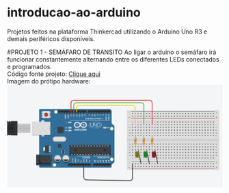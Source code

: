 # introducao-ao-arduino
Projetos feitos na plataforma Thinkercad utilizando o Arduino Uno R3 e demais periféricos disponíveis.



#PROJETO 1 - SEMÁFARO DE TRANSITO
Ao ligar o arduino o semáfaro irá funcionar constantemente alternando entre os diferentes LEDs conectados e programados.<br>
Código fonte projeto: <a href="https://github.com/emelynfreire/introducao-ao-arduino/blob/main/atividade_1_sem_faro_de_tr_nsito1.ino">Clique aqui</a><br>
Imagem do prótipo hardware:
<img src="https://github.com/emelynfreire/introducao-ao-arduino/blob/main/imgs/projeto_semafaro_atividade_1.PNG?raw=true">
